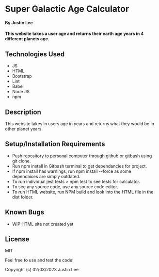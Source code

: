 # Super Galactic Age Calculator

#### By Justin Lee

#### This website takes a user age and returns their earth age years in 4 different planets age.

## Technologies Used

* JS
* HTML
* Bootstrap
* Lint
* Babel
* Node JS
* npm

## Description

This website takes in users age in years and returns what they would be in other planet years.

## Setup/Installation Requirements

* Push repository to personal computer through github or gitbash using git clone.
* Run npm install in Gitbash terminal to get dependancies for project.
* If npm install has warnings, run npm install --force as some dependaices are simply outdated.
* To run individual jest tests > npm test to see tests for calculator.
* To see any source code, use any source code editor.
* To run HTML website, run NPM build and look into the HTML file in the dist folder.


## Known Bugs

* WIP HTML site not created yet

## License

MIT

Feel free to use and test the code!

Copyright (c) 02/03/2023 Justin Lee